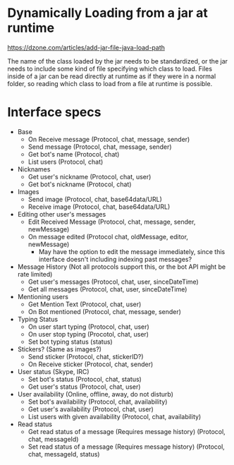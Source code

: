 # Dynamically Loading from a jar at runtime
https://dzone.com/articles/add-jar-file-java-load-path

The name of the class loaded by the jar needs to be standardized, or
the jar needs to include some kind of file specifying which class to load.
Files inside of a jar can be read directly at runtime as if they were in
a normal folder, so reading which class to load from a file at runtime
is possible.


# Interface specs
- Base
    - On Receive message (Protocol, chat, message, sender)
    - Send message (Protocol, chat, message, sender)
    - Get bot's name (Protocol, chat)
    - List users (Protocol, chat)
- Nicknames
    - Get user's nickname (Protocol, chat, user)
    - Get bot's nickname (Protocol, chat)
- Images
    - Send image (Protocol, chat, base64data/URL)
    - Receive image (Protocol, chat, base64data/URL)
- Editing other user's messages
    - Edit Received Message (Protocol, chat, message, sender, newMessage)
    - On message edited (Protocol chat, oldMessage,  editor, newMessage)
        - May have the option to edit the message immediately, since this interface doesn't including indexing past messages?
- Message History (Not all protocols support this, or the bot API might be rate limited)
    - Get user's messages (Protocol, chat, user, sinceDateTime)
    - Get all messages (Protocol, chat, user, sinceDateTime)
- Mentioning users
    - Get Mention Text (Protocol, chat, user)
    - On Bot mentioned (Protocol, chat, message, sender)
- Typing Status
    - On user start typing (Protocol, chat, user)
    - On user stop typing (Procotol, chat, user)
    - Set bot typing status (status)
- Stickers? (Same as images?)
    - Send sticker (Protocol, chat, stickerID?)
    - On Receive sticker (Protocol, chat, sender)
- User status (Skype, IRC)
    - Set bot's status (Protocol, chat, status)
    - Get user's status (Protocol, chat, user)
- User availability (Online, offline, away, do not disturb)
    - Set bot's availability (Protocol, chat, availability)
    - Get user's availability (Protocol, chat, user)
    - List users with given availability (Protocol, chat, availability)
- Read status
    - Get read status of a message (Requires message history) (Protocol, chat, messageId)
    - Set read status of a message (Requires message history) (Protocol, chat, messageId, status)
